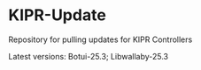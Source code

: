 # KIPR-Update
Repository for pulling updates for KIPR Controllers

Latest versions:
Botui-25.3;
Libwallaby-25.3
